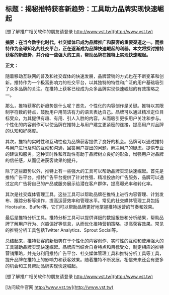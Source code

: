 ## **标题：揭秘推特获客新趋势：工具助力品牌实现快速崛起**

[想了解推广相关软件的朋友请登录 http://www.vst.tw](http://www.vst.tw)

**摘要：在当今数字化时代，社交媒体已成为品牌推广和获客的重要渠道之一。而推特作为全球知名的社交平台，正在逐渐成为品牌快速崛起的利器。本文将探讨推特获客的新趋势，并介绍一些强大的工具，帮助品牌在推特上实现快速崛起。**

**正文：**

随着移动互联网的普及和社交媒体的快速发展，品牌营销的方式也在不断变革和创新。推特作为一个极富影响力的社交平台，以其独特的特性和广泛的用户基础吸引了众多品牌的关注。在推特上获客已经成为众多品牌实现快速崛起的有效策略之一。

那么，推特获客的新趋势是什么呢？首先，个性化的内容创作是关键。推特以其限制字符数的特点，鼓励用户用简洁有力的语言表达自己。品牌可以通过精准定位目标受众，为其提供有趣、有用、引人入胜的内容，从而吸引更多用户关注和参与。个性化的内容创作可以使品牌在推特上与用户建立更紧密的连接，提高用户对品牌的认知和好感度。

其次，推特的实时性和互动性也为品牌获客提供了良好的机会。品牌可以通过推特与用户进行及时的互动和沟通，回答用户提出的问题，解决用户的疑虑，提供专业的建议和服务。这种实时性和互动性有助于品牌树立良好的形象，增强用户对品牌的信任感，从而促进获客效果的提升。

除了这些趋势以外，推特上有一些强大的工具可以帮助品牌实现快速崛起。首先是推特广告平台。推特广告平台提供了针对性强、精准投放的广告服务，品牌可以通过定向广告将自己的产品或服务展示给潜在客户群体，提高曝光率和转化率。

其次是社交媒体管理工具。这些工具可以帮助品牌在推特上进行内容管理、计划发布、跟踪分析等操作，提高运营效率和管理水平。常见的社交媒体管理工具包括Hootsuite、Buffer等，它们可以帮助品牌更好地掌握推特运营的节奏和效果。

最后是推特分析工具。推特分析工具可以提供详细的数据报告和分析结果，帮助品牌了解用户行为、兴趣偏好等信息，从而优化推特营销策略，提高获客效果。常见的推特分析工具包括Twitter Analytics、Sprout Social等。

总结起来，推特获客的新趋势在于个性化的内容创作、实时性的互动和使用强大的工具辅助品牌实现快速崛起。品牌应当结合自身特点和目标受众，制定相应的推特营销策略，并充分利用推特广告平台、社交媒体管理工具和推特分析工具等工具，提升品牌在推特上的影响力和获客效果。随着推特不断发展，相信未来还会有更多的机会和工具帮助品牌实现快速崛起。

[想了解推广相关软件的朋友请登录 http://www.vst.tw](http://www.vst.tw)


[访问软件官网 http://www.vst.tw](http://www.vst.tw)
